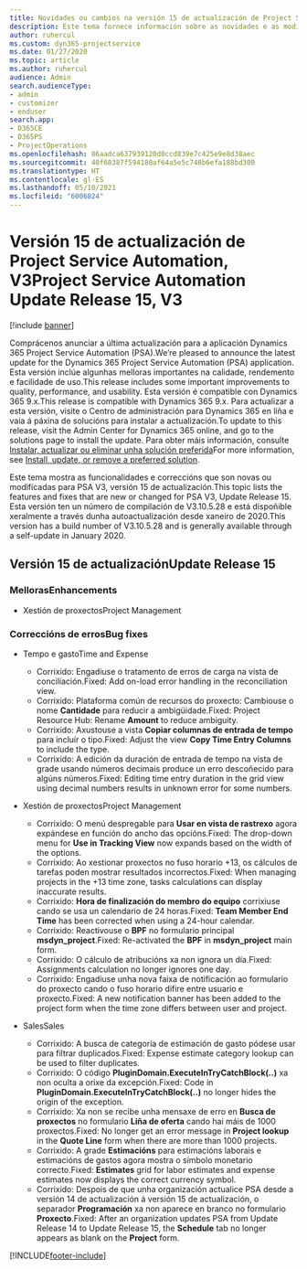 ```yaml
---
title: Novidades ou cambios na versión 15 de actualización de Project Service Automation, V3
description: Este tema fornece información sobre as novidades e as modificacións na versión 15 de actualización de Project Service Automation, V3.
author: ruhercul
ms.custom: dyn365-projectservice
ms.date: 01/27/2020
ms.topic: article
ms.author: ruhercul
audience: Admin
search.audienceType:
- admin
- customizer
- enduser
search.app:
- D365CE
- D365PS
- ProjectOperations
ms.openlocfilehash: 86aadca637939120d0ccd839e7c425e9e8d38aec
ms.sourcegitcommit: 40f68387f594180af64a5e5c748b6efa188bd300
ms.translationtype: HT
ms.contentlocale: gl-ES
ms.lasthandoff: 05/10/2021
ms.locfileid: "6006824"
---
```

# <a name="project-service-automation-update-release-15-v3"></a><span data-ttu-id="f0342-103">Versión 15 de actualización de Project Service Automation, V3</span><span class="sxs-lookup"><span data-stu-id="f0342-103">Project Service Automation Update Release 15, V3</span></span>

[!include [banner](../includes/psa-now-project-operations.md)]

<span data-ttu-id="f0342-104">Comprácenos anunciar a última actualización para a aplicación Dynamics 365 Project Service Automation (PSA).</span><span class="sxs-lookup"><span data-stu-id="f0342-104">We’re pleased to announce the latest update for the Dynamics 365 Project Service Automation (PSA) application.</span></span> <span data-ttu-id="f0342-105">Esta versión inclúe algunhas melloras importantes na calidade, rendemento e facilidade de uso.</span><span class="sxs-lookup"><span data-stu-id="f0342-105">This release includes some important improvements to quality, performance, and usability.</span></span> <span data-ttu-id="f0342-106">Esta versión é compatible con Dynamics 365 9.x.</span><span class="sxs-lookup"><span data-stu-id="f0342-106">This release is compatible with Dynamics 365 9.x.</span></span> <span data-ttu-id="f0342-107">Para actualizar a esta versión, visite o Centro de administración para Dynamics 365 en liña e vaia á páxina de solucións para instalar a actualización.</span><span class="sxs-lookup"><span data-stu-id="f0342-107">To update to this release, visit the Admin Center for Dynamics 365 online, and go to the solutions page to install the update.</span></span> <span data-ttu-id="f0342-108">Para obter máis información, consulte [Instalar, actualizar ou eliminar unha solución preferida](/power-platform/admin/install-remove-preferred-solution)</span><span class="sxs-lookup"><span data-stu-id="f0342-108">For more information, see [Install, update, or remove a preferred solution](/power-platform/admin/install-remove-preferred-solution).</span></span>

<span data-ttu-id="f0342-109">Este tema mostra as funcionalidades e correccións que son novas ou modificadas para PSA V3, versión 15 de actualización.</span><span class="sxs-lookup"><span data-stu-id="f0342-109">This topic lists the features and fixes that are new or changed for PSA V3, Update Release 15.</span></span> <span data-ttu-id="f0342-110">Esta versión ten un número de compilación de V3.10.5.28 e está dispoñible xeralmente a través dunha autoactualización desde xaneiro de 2020.</span><span class="sxs-lookup"><span data-stu-id="f0342-110">This version has a build number of V3.10.5.28 and is generally available through a self-update in January 2020.</span></span>

## <a name="update-release-15"></a><span data-ttu-id="f0342-111">Versión 15 de actualización</span><span class="sxs-lookup"><span data-stu-id="f0342-111">Update Release 15</span></span> 

### <a name="enhancements"></a><span data-ttu-id="f0342-112">Melloras</span><span class="sxs-lookup"><span data-stu-id="f0342-112">Enhancements</span></span>

- <span data-ttu-id="f0342-113">Xestión de proxectos</span><span class="sxs-lookup"><span data-stu-id="f0342-113">Project Management</span></span>

### <a name="bug-fixes"></a><span data-ttu-id="f0342-114">Correccións de erros</span><span class="sxs-lookup"><span data-stu-id="f0342-114">Bug fixes</span></span>

- <span data-ttu-id="f0342-115">Tempo e gasto</span><span class="sxs-lookup"><span data-stu-id="f0342-115">Time and Expense</span></span>

  - <span data-ttu-id="f0342-116">Corrixido: Engadiuse o tratamento de erros de carga na vista de conciliación.</span><span class="sxs-lookup"><span data-stu-id="f0342-116">Fixed: Add on-load error handling in the reconciliation view.</span></span>
  - <span data-ttu-id="f0342-117">Corrixido: Plataforma común de recursos do proxecto: Cambiouse o nome **Cantidade** para reducir a ambigüidade.</span><span class="sxs-lookup"><span data-stu-id="f0342-117">Fixed: Project Resource Hub: Rename **Amount** to reduce ambiguity.</span></span>
  - <span data-ttu-id="f0342-118">Corrixido: Axustouse a vista **Copiar columnas de entrada de tempo** para incluír o tipo.</span><span class="sxs-lookup"><span data-stu-id="f0342-118">Fixed: Adjust the view **Copy Time Entry Columns** to include the type.</span></span>
  - <span data-ttu-id="f0342-119">Corrixido: A edición da duración de entrada de tempo na vista de grade usando números decimais produce un erro descoñecido para algúns números.</span><span class="sxs-lookup"><span data-stu-id="f0342-119">Fixed: Editing time entry duration in the grid view using decimal numbers results in unknown error for some numbers.</span></span>

- <span data-ttu-id="f0342-120">Xestión de proxectos</span><span class="sxs-lookup"><span data-stu-id="f0342-120">Project Management</span></span>

  - <span data-ttu-id="f0342-121">Corrixido: O menú despregable para **Usar en vista de rastrexo** agora expándese en función do ancho das opcións.</span><span class="sxs-lookup"><span data-stu-id="f0342-121">Fixed: The drop-down menu for **Use in Tracking View** now expands based on the width of the options.</span></span>
  - <span data-ttu-id="f0342-122">Corrixido: Ao xestionar proxectos no fuso horario +13, os cálculos de tarefas poden mostrar resultados incorrectos.</span><span class="sxs-lookup"><span data-stu-id="f0342-122">Fixed: When managing projects in the +13 time zone, tasks calculations can display inaccurate results.</span></span>
  - <span data-ttu-id="f0342-123">Corrixido: **Hora de finalización do membro do equipo** corrixiuse cando se usa un calendario de 24 horas.</span><span class="sxs-lookup"><span data-stu-id="f0342-123">Fixed: **Team Member End Time** has been corrected when using a 24-hour calendar.</span></span>
  - <span data-ttu-id="f0342-124">Corrixido: Reactivouse o **BPF** no formulario principal **msdyn_project**.</span><span class="sxs-lookup"><span data-stu-id="f0342-124">Fixed: Re-activated the **BPF** in **msdyn_project** main form.</span></span>
  - <span data-ttu-id="f0342-125">Corrixido: O cálculo de atribucións xa non ignora un día.</span><span class="sxs-lookup"><span data-stu-id="f0342-125">Fixed: Assignments calculation no longer ignores one day.</span></span>
  - <span data-ttu-id="f0342-126">Corrixido: Engadiuse unha nova faixa de notificación ao formulario do proxecto cando o fuso horario difire entre usuario e proxecto.</span><span class="sxs-lookup"><span data-stu-id="f0342-126">Fixed: A new notification banner has been added to the project form when the time zone differs between user and project.</span></span>

- <span data-ttu-id="f0342-127">Sales</span><span class="sxs-lookup"><span data-stu-id="f0342-127">Sales</span></span>

  - <span data-ttu-id="f0342-128">Corrixido: A busca de categoría de estimación de gasto pódese usar para filtrar duplicados.</span><span class="sxs-lookup"><span data-stu-id="f0342-128">Fixed: Expense estimate category lookup can be used to filter duplicates.</span></span>
  - <span data-ttu-id="f0342-129">Corrixido: O código **PluginDomain.ExecuteInTryCatchBlock(..)** xa non oculta a orixe da excepción.</span><span class="sxs-lookup"><span data-stu-id="f0342-129">Fixed: Code in **PluginDomain.ExecuteInTryCatchBlock(..)** no longer hides the origin of the exception.</span></span>
  - <span data-ttu-id="f0342-130">Corrixido: Xa non se recibe unha mensaxe de erro en **Busca de proxectos** no formulario **Liña de oferta** cando hai máis de 1000 proxectos.</span><span class="sxs-lookup"><span data-stu-id="f0342-130">Fixed: No longer get an error message in **Project lookup** in the **Quote Line** form when there are more than 1000 projects.</span></span>
  - <span data-ttu-id="f0342-131">Corrixido: A grade **Estimacións** para estimacións laborais e estimacións de gastos agora mostra o símbolo monetario correcto.</span><span class="sxs-lookup"><span data-stu-id="f0342-131">Fixed: **Estimates** grid for labor estimates and expense estimates now displays the correct currency symbol.</span></span>
  - <span data-ttu-id="f0342-132">Corrixido: Despois de que unha organización actualice PSA desde a versión 14 de actualización á versión 15 de actualización, o separador **Programación** xa non aparece en branco no formulario **Proxecto**.</span><span class="sxs-lookup"><span data-stu-id="f0342-132">Fixed: After an organization updates PSA from Update Release 14 to Update Release 15, the **Schedule** tab no longer appears as blank on the **Project** form.</span></span>


[!INCLUDE[footer-include](../includes/footer-banner.md)]